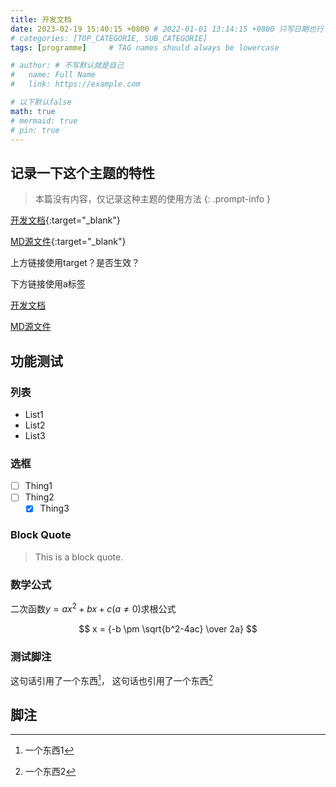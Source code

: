 ```yaml
---
title: 开发文档
date: 2023-02-19 15:40:15 +0800 # 2022-01-01 13:14:15 +0800 只写日期也行；不写秒也行；这样也行 2022-03-09T00:55:42+08:00
# categories: [TOP_CATEGORIE, SUB_CATEGORIE]
tags: [programme]     # TAG names should always be lowercase

# author: # 不写默认就是自己
#   name: Full Name
#   link: https://example.com

# 以下默认false
math: true
# mermaid: true
# pin: true
---
```


## 记录一下这个主题的特性

> 本篇没有内容，仅记录这种主题的使用方法
{: .prompt-info }

[开发文档](https://chirpy.cotes.page/posts/text-and-typography/){:target="_blank"}

[MD源文件](https://github.com/cotes2020/jekyll-theme-chirpy/blob/master/_posts/2019-08-08-text-and-typography.md?plain=1){:target="_blank"}

上方链接使用target？是否生效？

下方链接使用a标签

<a href="https://chirpy.cotes.page/posts/text-and-typography/" target="_blank">开发文档</a>

<a href="https://github.com/cotes2020/jekyll-theme-chirpy/blob/master/_posts/2019-08-08-text-and-typography.md?plain=1" target="_blank">MD源文件</a>

## 功能测试

### 列表

- List1
- List2
- List3

### 选框

- [ ] Thing1
- [ ] Thing2
    - [x] Thing3

### Block Quote

> This is a block quote.

### 数学公式

二次函数$y=ax^2+bx+c(a \ne 0)$求根公式

$$ x = {-b \pm \sqrt{b^2-4ac} \over 2a} $$

### 测试脚注

这句话引用了一个东西[^1]， 这句话也引用了一个东西[^2]

## 脚注

[^1]: 一个东西1
[^2]: 一个东西2
